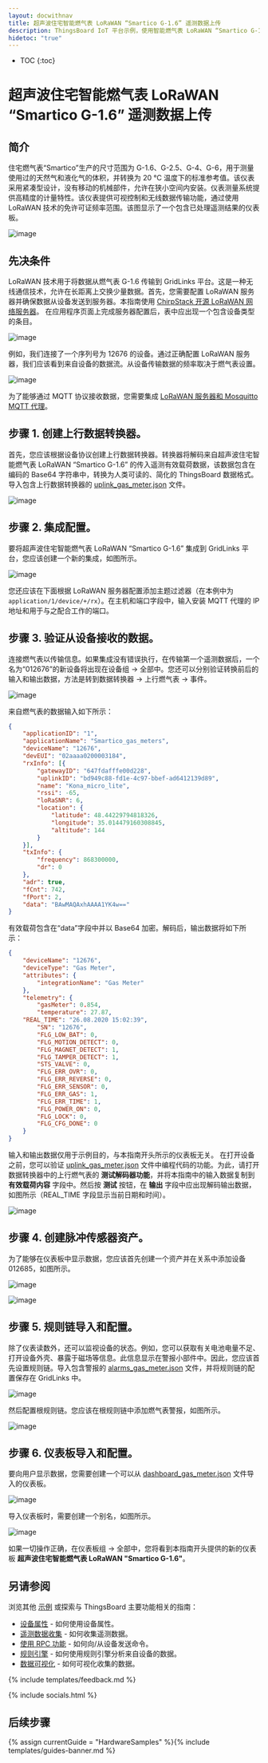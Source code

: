 ```yaml
---
layout: docwithnav
title: 超声波住宅智能燃气表 LoRaWAN “Smartico G-1.6” 遥测数据上传
description: ThingsBoard IoT 平台示例，使用智能燃气表 LoRaWAN “Smartico G-1.6” 通过 MQTT 上传燃气数据。
hidetoc: "true"
---
```


* TOC
{:toc}

# 超声波住宅智能燃气表 LoRaWAN “Smartico G-1.6” 遥测数据上传
## 简介
住宅燃气表“Smartico”生产的尺寸范围为 G-1.6、G-2.5、G-4、G-6，用于测量使用过的天然气和液化气的体积，并转换为 20 °C 温度下的标准参考值。该仪表采用紧凑型设计，没有移动的机械部件，允许在狭小空间内安装。仪表测量系统提供高精度的计量特性。该仪表提供可视控制和无线数据传输功能，通过使用 LoRaWAN 技术的免许可证频率范围。该图显示了一个包含已处理遥测结果的仪表板。

![image](/images/samples/smartico/gas-meter-lorawan/MainDashboard.png)

## 先决条件
LoRaWAN 技术用于将数据从燃气表 G-1.6 传输到 GridLinks 平台。这是一种无线通信技术，允许在长距离上交换少量数据。首先，您需要配置 LoRaWAN 服务器并确保数据从设备发送到服务器。本指南使用 [ChirpStack 开源 LoRaWAN 网络服务器](https://www.chirpstack.io/application-server/)。
在应用程序页面上完成服务器配置后，表中应出现一个包含设备类型的条目。

![image](/images/samples/smartico/gas-meter-lorawan/lora1.PNG)

例如，我们连接了一个序列号为 12676 的设备。通过正确配置 LoRaWAN 服务器，我们应该看到来自设备的数据流。从设备传输数据的频率取决于燃气表设置。

![image](/images/samples/smartico/gas-meter-lorawan/Lora2.PNG)

为了能够通过 MQTT 协议接收数据，您需要集成 [LoRaWAN 服务器和 Mosquitto MQTT 代理](https://www.chirpstack.io/application-server/integrations/mqtt/)。
## 步骤 1. 创建上行数据转换器。
首先，您应该根据设备协议创建上行数据转换器。转换器将解码来自超声波住宅智能燃气表 LoRaWAN “Smartico G-1.6” 的传入遥测有效载荷数据，该数据包含在编码的 Base64 字符串中，转换为人类可读的、简化的 ThingsBoard 数据格式。导入包含上行数据转换器的 [uplink_gas_meter.json](/docs/samples/smartico/gas-meter-lorawan/resources/uplink_gas_meter.json) 文件。

![image](/images/samples/smartico/gas-meter-lorawan/convert.PNG)

## 步骤 2. 集成配置。
要将超声波住宅智能燃气表 LoRaWAN “Smartico G-1.6” 集成到 GridLinks 平台，您应该创建一个新的集成，如图所示。

![image](/images/samples/smartico/gas-meter-lorawan/integration.PNG)

您还应该在下面根据 LoRaWAN 服务器配置添加主题过滤器（在本例中为 ```application/1/device/+/rx```）。在主机和端口字段中，输入安装 MQTT 代理的 IP 地址和用于与之配合工作的端口。
## 步骤 3. 验证从设备接收的数据。
连接燃气表以传输信息。如果集成没有错误执行，在传输第一个遥测数据后，一个名为“012676”的新设备将出现在设备组 → 全部中。您还可以分别验证转换前后的输入和输出数据，方法是转到数据转换器 → 上行燃气表 → 事件。

![image](/images/samples/smartico/gas-meter-lorawan/verify.PNG)

来自燃气表的数据输入如下所示：
```json
{
    "applicationID": "1",
    "applicationName": "Smartico_gas_meters",
    "deviceName": "12676",
    "devEUI": "02aaaa0200003184",
    "rxInfo": [{
        "gatewayID": "647fdafffe00d228",
        "uplinkID": "bd949c88-fd1e-4c97-bbef-ad6412139d89",
        "name": "Kona_micro_lite",
        "rssi": -65,
        "loRaSNR": 6,
        "location": {
            "latitude": 48.44229794818326,
            "longitude": 35.014479160308845,
            "altitude": 144
        }
    }],
    "txInfo": {
        "frequency": 868300000,
        "dr": 0
    },
    "adr": true,
    "fCnt": 742,
    "fPort": 2,
    "data": "BAwMAQAxhAAAA1YK4w=="
}
```
有效载荷包含在“data”字段中并以 Base64 加密。解码后，输出数据将如下所示：
```json
{
    "deviceName": "12676",
    "deviceType": "Gas Meter",
    "attributes": {
        "integrationName": "Gas Meter"
    },
    "telemetry": {
        "gasMeter": 0.854,
        "temperature": 27.87,
 	"REAL_TIME": "26.08.2020 15:02:39",
        "SN": "12676",
        "FLG_LOW_BAT": 0,
        "FLG_MOTION_DETECT": 0,
        "FLG_MAGNET_DETECT": 1,
        "FLG_TAMPER_DETECT": 1,
        "STS_VALVE": 0,
        "FLG_ERR_OVR": 0,
        "FLG_ERR_REVERSE": 0,
        "FLG_ERR_SENSOR": 0,
        "FLG_ERR_GAS": 1,
        "FLG_ERR_TIME": 1,
        "FLG_POWER_ON": 0,
        "FLG_LOCK": 0,
        "FLG_CFG_DONE": 0
    }
}
```
输入和输出数据仅用于示例目的，与本指南开头所示的仪表板无关。
在打开设备之前，您可以验证 [uplink_gas_meter.json](/docs/samples/smartico/gas-meter-lorawan/resources/uplink_gas_meter.json) 文件中编程代码的功能。为此，请打开数据转换器中的上行燃气表的 **测试解码器功能**，并将本指南中的输入数据复制到 **有效载荷内容** 字段中。然后按 **测试** 按钮，在 **输出** 字段中应出现解码输出数据，如图所示（REAL_TIME 字段显示当前日期和时间）。

![image](/images/samples/smartico/gas-meter-lorawan/verify1.PNG)

## 步骤 4. 创建脉冲传感器资产。
为了能够在仪表板中显示数据，您应该首先创建一个资产并在关系中添加设备 012685，如图所示。

![image](/images/samples/smartico/gas-meter-lorawan/asset1.PNG)

![image](/images/samples/smartico/gas-meter-lorawan/asset2.PNG)

## 步骤 5. 规则链导入和配置。
除了仪表读数外，还可以监视设备的状态。例如，您可以获取有关电池电量不足、打开设备外壳、暴露于磁场等信息。此信息显示在警报小部件中。因此，您应该首先设置规则链。导入包含警报的 [alarms_gas_meter.json](/docs/samples/smartico/gas-meter-lorawan/resources/alarms_gas_meter.json) 文件，并将规则链的配置保存在 GridLinks 中。

![image](/images/samples/smartico/gas-meter-lorawan/alarm1.PNG)

然后配置根规则链。您应该在根规则链中添加燃气表警报，如图所示。

![image](/images/samples/smartico/gas-meter-lorawan/alarm2.PNG)

## 步骤 6. 仪表板导入和配置。
要向用户显示数据，您需要创建一个可以从 [dashboard_gas_meter.json](/docs/samples/smartico/gas-meter-lorawan/resources/dashboard_gas_meter.json) 文件导入的仪表板。

![image](/images/samples/smartico/gas-meter-lorawan/dashboard1.PNG)

导入仪表板时，需要创建一个别名，如图所示。

![image](/images/samples/smartico/gas-meter-lorawan/dashboard2.PNG)

如果一切操作正确，在仪表板组 → 全部中，您将看到本指南开头提供的新的仪表板 **超声波住宅智能燃气表 LoRaWAN "Smartico G-1.6"**。

## 另请参阅

浏览其他 [示例](/docs/samples) 或探索与 ThingsBoard 主要功能相关的指南：

- [设备属性](/docs/user-guide/attributes/) - 如何使用设备属性。
- [遥测数据收集](/docs/user-guide/telemetry/) - 如何收集遥测数据。
- [使用 RPC 功能](/docs/user-guide/rpc/) - 如何向/从设备发送命令。
- [规则引擎](/docs/user-guide/rule-engine/) - 如何使用规则引擎分析来自设备的数据。
- [数据可视化](/docs/user-guide/visualization/) - 如何可视化收集的数据。

{% include templates/feedback.md %}

{% include socials.html %}

## 后续步骤

{% assign currentGuide = "HardwareSamples" %}{% include templates/guides-banner.md %}